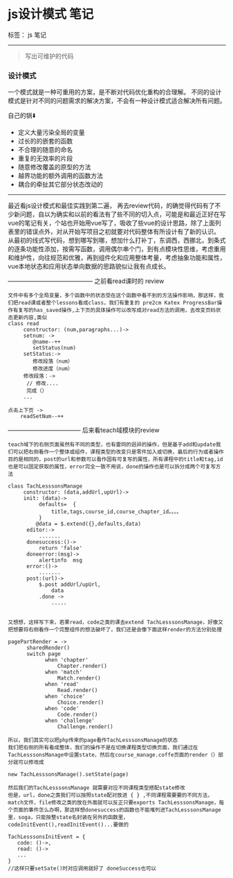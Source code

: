 # js设计模式 笔记

标签： js 笔记

---

> 写出可维护的代码

### 设计模式
一个模式就是一种可重用的方案，是不断对代码优化重构的合理解。
不同的设计模式是针对不同的问题需求的解决方案，不会有一种设计模式适合解决所有问题。

自己的锅⬇️

+ 定义大量污染全局的变量
+ 过长的的嵌套的函数
+ 不合理的随意的命名
+ 重复的无效率的片段
+ 随意修改覆盖的原型的方法
+ 越界功能的额外调用的函数方法
+ 耦合的牵扯其它部分状态改动的

---

最近看js设计模式和最佳实践到第二遍， 再去review代码，的确觉得代码有了不少新问题，自以为确实和以前的看法有了些不同的切入点，可能是和最近正好在写vue的笔记有关，个站也开始用vue写了，吸收了些vue的设计思路，除了上面列表里的错误点外，对从开始写项目之初就要对代码整体有所设计有了新的认识。
从最初的线式写代码，想到哪写到哪，想加什么打补丁，东调西，西挪北，到条式的逐条功能性添加，按需写函数，调用偶尔串个门，到有点模块性思维，考虑重用和维护性，向往规范和优雅，再到组件化和应用整体考量，考虑抽象功能和属性，vue本地状态和应用状态单向数据的思路貌似让我有点成长。







——————————————
之前看read课时的 review
```
文件中有多个全局变量，多个函数中的状态受在这个函数中看不到的方法操作影响，那这样，我们把read课或者整个lessons看成class，我们有重复的 pre2cm Katex ProgressBar操作有复写的has_saved操作,上下页的具体操作可以改写成对read方法的调用，去改变页码状态更新内容,类似
class read
     constructor: (num,paragraphs...)->
     setnum: ->
        @name--++
        setStatus(num)
     setStatus:->
        修改段落（num）
        修改进度（num）
     修改段落：->
      // 修改....
      完成（）
     ...

点击上下页 ->
    readSetNum--++
```
————————————
后来看teach域模块的review
```
teach域下的右侧页面虽然有不同的类型，也有雷同的迥异的操作，但是基于add和update我们可以把右侧看作一个整体或组件，课程类型的改变只是零件加入或切换，最后的行为或者操作目的是相同的，post的url和参数可以看作固有可复写的属性，所有课程中的title和tag,id也是可以固定获取的属性，error完全一致不用说，done的操作也是可以拆分成两个可复写方法

class TachLesssonsManage
     constructor: (data,addUrl,upUrl)->
     init: (data)->
          defaults=  {
              title,tags,course_id,course_chapter_id。。。。
          }
         @data = $.extend({},defaults,data)
      editor:->
          .......
      donesuccess:()->
          return 'false'
      doneerror:(msg)->
          alertinfo  msg
      error:()->
          .......
      post:(url)->
          $.post addUrl/upUrl,
              data
          .done ->
              .....


又想想，这样写下来，若果read，code之类的课去extend TachLesssonsManage，好像又把想要将右侧看作一个完整组件的想法破坏了，我们还是会像下面这样render的方法分别处理

pagePartRender = ->
      sharedRender()
      switch page
            when 'chapter'
                Chapter.render()
            when 'match'
                Match.render()
            when 'read'
                Read.render()
            when 'choice'
                Choice.render()
            when 'code'
                Code.render()
            when 'challenge'
                Challenge.render()

所以，我们其实可以把php传来的page看作TachLesssonsManage的状态
我们把右侧的所有看成整体，我们的操作不是在切换课程类型切换页面，我们通过在TachLesssonsManage中设置state，然后在course_manage.coffe页面的render（）部分就可以修改成

new TachLesssonsManage().setState(page)

然后我们的TachLesssonsManage 就需要对应不同课程类型搭配state修改
但是，url，done之类我们可以按照state配对放进 { } ,不同课程需要要的不同方法，match文件，file修改之类的放在外面就可以反正只要exports TachLesssonsManage，每个页面的事件怎么办啊，那这样想donesuccess的函数也不能堆列进TachLesssonsManage里，soga，只能按整state名封装在另外的函数里，codeInitEvent(),readInitEvent()...要做的

TachLesssonsInitEvent = {
   code: ()->,
   read: ()->
   ...
}
//这样只要setSate()时对应调用就好了 doneSuccess也可以
```
